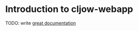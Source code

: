 # Introduction to cljow-webapp

TODO: write [great documentation](http://jacobian.org/writing/what-to-write/)
